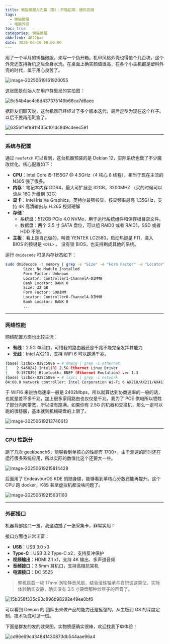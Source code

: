 ```yaml
---
title: 懒猫微服入门篇（零）：开箱初探，硬件亮相
tags:
  - 懒猫微服
  - 电脑外设
toc: true
categories: 懒猫微服
abbrlink: 4022bac
date: 2025-06-19 00:00:00
---
```


用了一个半月的懒猫微服，来写一个伪开箱。机甲风格外壳也得值个几百块，这个外壳还支持拆机之后全身水洗。在桌面上确实颜值很高，在各个小主机都是塑料外壳的时代，属于用心良苦了。

![image-20250619161920055](https://raw.githubusercontent.com/cloudsmithy/picgo-imh/master/image-20250619161920055.png)

这张图是创始人在用户群里发的实拍图：

![6c54b4ac4c8d437375149b66ca7d6aee](https://raw.githubusercontent.com/cloudsmithy/picgo-imh/master/6c54b4ac4c8d437375149b66ca7d6aee.jpg)

据群友们聊天说，这台机器已经经过了多个版本迭代，最后定型为现在这个样子。以后不要再用鞋盒了。

![6356f1ef9911435c101dc8d9c4eec591](https://raw.githubusercontent.com/cloudsmithy/picgo-imh/master/6356f1ef9911435c101dc8d9c4eec591.png)

---

<!-- more -->

### 系统与配置

通过 `neofetch` 可以看到，这台机器预装的是 Debian 12，实际系统也做了不少魔改优化。核心配置如下：

- **CPU**：Intel Core i5-1155G7 @ 4.5GHz（4 核心 8 线程），相当于现在主流的 N305 强了很多。
- **内存**：笔记本内存 DDR4，最大可扩展至 32GB，3200MHZ （买的时候可以谈从 16G 升级到 32G）
- **显卡**：Intel Iris Xe Graphics，英特尔最强核显，核显频率最高 1.35GHz，支持 4K 高清输出与 H.265 视频硬解
- **存储**：
  - 系统盘：512GB PCIe 4.0 NVMe，用于运行系统组件和保存根目录文件。
  - 数据盘：两个 2.5 寸 SATA 盘位，可以组 RAID0 或者 RAID1。SSD 或者 HDD 不限。
- **主板**：看上是自己做的，叫做 YENTEK LC2580，启动热键是 F11，进入 BIOS 的按键是 `<DEL>` 。 没有锁 BIOS，也支持刷成其他的系统。

运行 `dmidecode` 可见内存状态如下：

```bash
sudo dmidecode -t memory | grep -e "Size" -e "Form Factor" -e "Locator"
        Size: No Module Installed
        Form Factor: Unknown
        Locator: Controller1-ChannelA-DIMM0
        Bank Locator: BANK 0
        Size: 32 GB
        Form Factor: SODIMM
        Locator: Controller0-ChannelA-DIMM0
        Bank Locator: BANK 0
        ...
```

---

### 网络性能

网络配置方面也比较主流：

- **有线**：2.5G 单网口，可惜我的路由器还是千兆不能完全发挥其能力
- **无线**：Intel AX210，支持 WiFi 6 可以跑满千兆。

```bash
(base) lzcbox-029c588e ~ # dmesg | grep -i ethernet
[    2.946824] Intel(R) 2.5G Ethernet Linux Driver
[    9.157839] Bluetooth: BNEP (Ethernet Emulation) ver 1.3
(base) lzcbox-029c588e ~ # lspci | grep -i network
04:00.0 Network controller: Intel Corporation Wi-Fi 6 AX210/AX211/AX411 160MHz (rev 1a)
```

于 WIFI6 来说协商速率一般是 2402Mbps，所以就算达到协商速率的一般的话，也就是差不多千兆，加上很多家用路由也仅仅是千兆，我为了 POE 供电所以牺牲了部分内网带宽，所以没有跑满。如果你有 2.5G 的机器和交换机，那么一定可以跑的很舒服，基本就到机械硬盘的上限了。

![image-20250619213746613](https://raw.githubusercontent.com/cloudsmithy/picgo-imh/master/image-20250619213746613.png)

---

### CPU 性跑分

跑了几次 geekbench6，能够看到单核心的性能有 1700+，由于测速的同时还在运行很多系统应用，所以实际的数值比这个还要大一些。

![image-20250619215814429](https://raw.githubusercontent.com/cloudsmithy/picgo-imh/master/image-20250619215814429.png)

后面用了 EndeavourOS KDE 的随身碟，能够看到单核心分数还能再提升。这个 CPU 跑 docker，K8S 甚至虚拟机都没啥问题了。

![image-20250619215631160](https://raw.githubusercontent.com/cloudsmithy/picgo-imh/master/image-20250619215631160.png)

---

### 外部接口

机器背部接口一览，我这边插了一张采集卡，非常实用：

接口方面也非常丰富：

- **USB**：USB 3.0 x3
- **Type-C**：USB 3.2 Type-C x2，支持反冲保护
- **视频输出**：HDMI 2.1 x1，支持 4K 输出、多声道音频
- **音频接口**：3.5mm 耳机口，支持高阻抗耳机
- **电源接口**：DC 5525

> 整机搭载一枚 17mm 涡轮静音风扇，结合滚珠轴承与自研调速算法，实际体验确实安静，确实没有 3.5 寸硬盘那种炒豆子的声音了。

![15b358f335c93c896b98292e49ee0bf6](https://raw.githubusercontent.com/cloudsmithy/picgo-imh/master/15b358f335c93c896b98292e49ee0bf6.jpg)

可以看到 Deepin 的 团队出来做产品的能力还是挺强的，从主板到 OS 的深度定制，技术功底可见一斑。

下面是群友的发的效果图，实物质感确实很棒，欢迎找我下单体验！

![cd96e69cd34841430873db544aae96a4](https://raw.githubusercontent.com/cloudsmithy/picgo-imh/master/cd96e69cd34841430873db544aae96a4.png)
